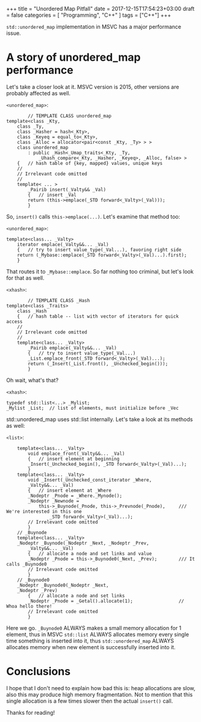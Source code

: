 +++
title = "Unordered Map Pitfall"
date = 2017-12-15T17:54:23+03:00
draft = false
categories = [
    "Programming", "C++"
]
tags = ["C++"]
+++

`std::unordered_map` implementation in MSVC has a major performance issue.

<!--more-->

# A story of unordered_map performance

Let's take a closer look at it. MSVC version is 2015, other versions are probably affected as well.

`<unordered_map>`:

            // TEMPLATE CLASS unordered_map
    template<class _Kty,
        class _Ty,
        class _Hasher = hash<_Kty>,
        class _Keyeq = equal_to<_Kty>,
        class _Alloc = allocator<pair<const _Kty, _Ty> > >
        class unordered_map
            : public _Hash<_Umap_traits<_Kty, _Ty,
                _Uhash_compare<_Kty, _Hasher, _Keyeq>, _Alloc, false> >
        {   // hash table of {key, mapped} values, unique keys
        //
        // Irrelevant code omitted
        //
        template< ... >
            _Pairib insert(_Valty&& _Val)
            {   // insert _Val
            return (this->emplace(_STD forward<_Valty>(_Val)));
            }

So, `insert()` calls `this->emplace(...)`. Let's examine that method too:

`<unordered_map>`:

    template<class... _Valty>
        iterator emplace(_Valty&&... _Val)
        {   // try to insert value_type(_Val...), favoring right side
        return (_Mybase::emplace(_STD forward<_Valty>(_Val)...).first);
        }

That routes it to `_Mybase::emplace`. So far nothing too criminal, but let's look for that as well.

`<xhash>`:

            // TEMPLATE CLASS _Hash
    template<class _Traits>
        class _Hash
        {   // hash table -- list with vector of iterators for quick access
        //
        // Irrelevant code omitted
        //
        template<class... _Valty>
            _Pairib emplace(_Valty&&... _Val)
            {   // try to insert value_type(_Val...)
            _List.emplace_front(_STD forward<_Valty>(_Val)...);
            return (_Insert(_List.front(), _Unchecked_begin()));
            }

Oh wait, what's that?

`<xhash>`:

    typedef std::list<...> _Mylist;
    _Mylist _List;  // list of elements, must initialize before _Vec

std::unordered_map uses std::list internally. Let's take a look at its methods as well:

`<list>`:

        template<class... _Valty>
            void emplace_front(_Valty&&... _Val)
            {   // insert element at beginning
            _Insert(_Unchecked_begin(), _STD forward<_Valty>(_Val)...);
            }
        template<class... _Valty>
            void _Insert(_Unchecked_const_iterator _Where,
            _Valty&&... _Val)
            {   // insert element at _Where
            _Nodeptr _Pnode = _Where._Mynode();
            _Nodeptr _Newnode =
                this->_Buynode(_Pnode, this->_Prevnode(_Pnode),     /// We're interested in this one
                    _STD forward<_Valty>(_Val)...);
            // Irrelevant code omitted
            }
        // _Buynode
        template<class... _Valty>
        _Nodeptr _Buynode(_Nodeptr _Next, _Nodeptr _Prev,
            _Valty&&... _Val)
            {   // allocate a node and set links and value
            _Nodeptr _Pnode = this->_Buynode0(_Next, _Prev);        /// It calls _Buynode0
            // Irrelevant code omitted
            }
        // _Buynode0
        _Nodeptr _Buynode0(_Nodeptr _Next,
        _Nodeptr _Prev)
            {   // allocate a node and set links
            _Nodeptr _Pnode = _Getal().allocate(1);                 // Whoa hello there!
            // Irrelevant code omitted
            }

Here we go. `_Buynode0` ALWAYS makes a small memory allocation for 1 element, thus in MSVC `std::list` ALWAYS allocates memory every single time something is inserted into it, thus `std::unordered_map` ALWAYS allocates memory when new element is successfully inserted into it.

# Conclusions

I hope that I don't need to explain how bad this is: heap allocations are slow, also this may produce high memory fragmentation. Not to mention that this single allocation is a few times slower then the actual `insert()` call.

Thanks for reading!